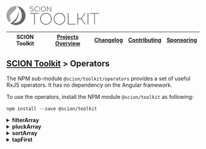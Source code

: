 <a href="/README.md"><img src="/docs/branding/scion-toolkit.svg" height="50" alt="SCION Toolkit"></a>

| SCION Toolkit | [Projects Overview][menu-projects-overview] | [Changelog][menu-changelog] | [Contributing][menu-contributing] | [Sponsoring][menu-sponsoring] |  
| --- | --- | --- | --- | --- |

## [SCION Toolkit][menu-home] > Operators

The NPM sub-module `@scion/toolkit/operators` provides a set of useful RxJS operators. It has no dependency on the Angular framework.

To use the operators, install the NPM module `@scion/toolkit` as following:
 
```
npm install --save @scion/toolkit
```

<details>
  <summary><strong>filterArray</strong></summary>
   
  Filters items in the source array and emits an array with items satisfying given predicate.

   ```typescript
   import { filterArray } from '@scion/toolkit/operators';

   of(['a', 'b', 'c'])
     .pipe(filterArray(item => item === 'b'))
     .subscribe(items => {
         console.log(items); // prints ['b']
     });
   ```

</details>

<details>
  <summary><strong>pluckArray</strong></summary>
  
  Maps each element in the source array to its extracted property using the passed extract function.
   
  ```typescript
  import { pluckArray } from '@scion/toolkit/operators';

  const persons = [
    {name: 'John', age: 42},
    {name: 'Anna', age: 38},
    {name: 'Jack', age: 25},
  ];

  of(persons)
    .pipe(pluckArray(person => person.name))
    .subscribe((names: string[]) => {
      console.log(names); // prints ['John', 'Anna', 'Jack']
    });
  ```

</details>

<details>
  <summary><strong>sortArray</strong></summary>
  
  Sorts items in the source array and emits an array with those items sorted.
  
  ```typescript
  import { sortArray } from '@scion/toolkit/operators';

  const persons = [
    {name: 'John', age: 42},
    {name: 'Anna', age: 38},
    {name: 'Jack', age: 25},
  ];

  of(persons)
    .pipe(sortArray((person1, person2) => person1.age - person2.age))
    .subscribe(persons => {
      console.log(persons); // prints [{name: 'Jack', age: 25}, {name: 'Anna', age: 38}, {name: 'John', age: 42}]
    });
  ```

</details>

<details>
  <summary><strong>tapFirst</strong></summary>
  
  Executes a tap-function for the first perculating value.
  
  ```typescript
  import { tapFirst } from '@scion/toolkit/operators';
  of('a', 'b', 'c')
    .pipe(tapFirst(firstItem => console.log(firstItem))) // prints 'a'
    .subscribe(items => {
      ...
    });
  ```

</details>

 
[menu-home]: /README.md
[menu-projects-overview]: /docs/projects-overview.md
[menu-changelog]: /docs/changelog.md
[menu-contributing]: /CONTRIBUTING.md
[menu-sponsoring]: /docs/sponsoring.md

